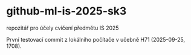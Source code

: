 # github-ml-is-2025-sk3
repozitář pro účely cvičení předmětu IS 2025

První testovací commit z lokálního počítače v učebně H71 (2025-09-25, 1708).
